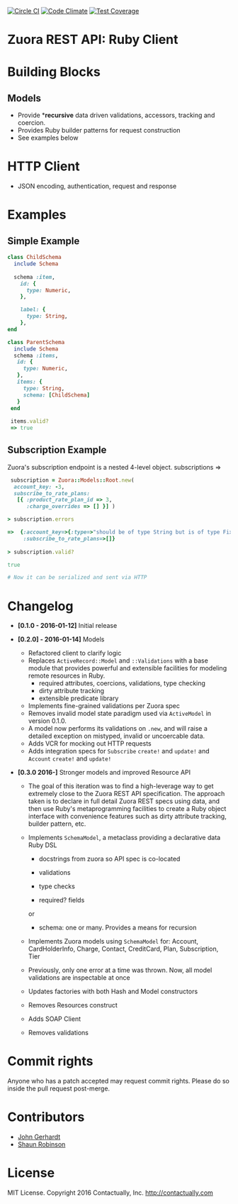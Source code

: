 [![Circle CI](https://circleci.com/gh/contactually/zuora-ruby.svg?style=shield&circle-token=808be5d625e91e331bedb37a2fe94412bb3bc15e)](https://circleci.com/gh/contactually/zuora-ruby)
[![Code Climate](https://codeclimate.com/repos/569444dfa3d810003a00313f/badges/416bae00acf65d690efe/gpa.svg)](https://codeclimate.com/repos/569444dfa3d810003a00313f/feed)
[![Test Coverage](https://codeclimate.com/repos/569444dfa3d810003a00313f/badges/416bae00acf65d690efe/coverage.svg)](https://codeclimate.com/repos/569444dfa3d810003a00313f/coverage)

# Zuora REST API: Ruby Client

# Building Blocks

## Models
- Provide ***recursive** data driven validations, accessors, tracking and coercion. 
- Provides Ruby builder patterns for request construction
- See examples below

# HTTP Client 
- JSON encoding, authentication, request and response 

# Examples

## Simple Example
```ruby
class ChildSchema
  include Schema
  
  schema :item,
    id: {
      type: Numeric,
    },

    label: {
      type: String,
    },
end

class ParentSchema
  include Schema
  schema :items,
   id: {
     type: Numeric,
   },
   items: {
     type: String,
     schema: [ChildSchema]
   }
 end
  
 items.valid? 
 => true
```


## Subscription Example
Zuora's subscription endpoint is a nested 4-level object.
 subscriptions => 

```ruby
 subscription = Zuora::Models::Root.new(
  account_key: -3, 
  subscribe_to_rate_plans: 
   [{ :product_rate_plan_id => 3,
      :charge_overrides => [] }] )

> subscription.errors

=>  {:account_key=>{:type=>"should be of type String but is of type Fixnum"},
     :subscribe_to_rate_plans=>[]}
  
> subscription.valid? 

true

# Now it can be serialized and sent via HTTP

```

# Changelog
* **[0.1.0 - 2016-01-12]** Initial release 
* **[0.2.0] - 2016-01-14]** Models
     - Refactored client to clarify logic 
     - Replaces `ActiveRecord::Model` and `::Validations` with a base module that provides powerful and extensible facilities for modeling remote resources in Ruby. 
       * required attributes, coercions, validations, type checking
       * dirty attribute tracking
       * extensible predicate library
     - Implements fine-grained validations per Zuora spec
     - Removes invalid model state paradigm used via `ActiveModel` in version 0.1.0.
     -  A model now performs its validations on `.new`, and will raise a detailed exception on mistyped, invalid or uncoercable data.
     - Adds VCR for mocking out HTTP requests
     - Adds integration specs for `Subscribe` `create!` and `update!` and `Account` `create!` and `update!`

* **[0.3.0 2016-]** Stronger models and improved Resource API
    - The goal of this iteration was to find a high-leverage way to get extremely close to the Zuora REST API specification.
      The approach taken is to declare in full detail Zuora REST specs using data, and then use Ruby's metaprogramming 
      facilities to create a Ruby object interface with convenience features such as dirty attribute tracking, builder pattern, etc.
    - Implements `SchemaModel`, a metaclass providing a declarative data Ruby DSL
        - docstrings from zuora so API spec is co-located 
        
        - validations
        - type checks
        - required? fields

        or
       
        - schema: one or many. Provides a means for recursion

    - Implements Zuora models using `SchemaModel` for: Account, CardHolderInfo, Charge, Contact, CreditCard, Plan, Subscription, Tier
    - Previously, only one error at a time was thrown. Now, all model validations are inspectable at once 
    - Updates factories with both Hash and Model constructors
    - Removes Resources construct
    - Adds SOAP Client
    - Removes validations
   
    
# Commit rights
Anyone who has a patch accepted may request commit rights. Please do so inside the pull request post-merge.

# Contributors
* [John Gerhardt](https://github.com/jwg2s)
* [Shaun Robinson](https://github.com/env)

# License
MIT License. Copyright 2016 Contactually, Inc. http://contactually.com
